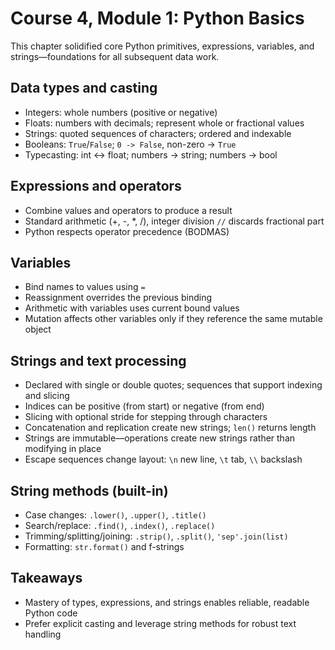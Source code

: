 # Course 4, Module 1: Python Basics

This chapter solidified core Python primitives, expressions, variables, and strings—foundations for all subsequent data work.

## Data types and casting
- Integers: whole numbers (positive or negative)
- Floats: numbers with decimals; represent whole or fractional values
- Strings: quoted sequences of characters; ordered and indexable
- Booleans: `True`/`False`; `0 -> False`, non-zero -> `True`
- Typecasting: int <-> float; numbers -> string; numbers -> bool

## Expressions and operators
- Combine values and operators to produce a result
- Standard arithmetic (+, -, *, /), integer division `//` discards fractional part
- Python respects operator precedence (BODMAS)

## Variables
- Bind names to values using `=`
- Reassignment overrides the previous binding
- Arithmetic with variables uses current bound values
- Mutation affects other variables only if they reference the same mutable object

## Strings and text processing
- Declared with single or double quotes; sequences that support indexing and slicing
- Indices can be positive (from start) or negative (from end)
- Slicing with optional stride for stepping through characters
- Concatenation and replication create new strings; `len()` returns length
- Strings are immutable—operations create new strings rather than modifying in place
- Escape sequences change layout: `\n` new line, `\t` tab, `\\` backslash

## String methods (built-in)
- Case changes: `.lower()`, `.upper()`, `.title()`
- Search/replace: `.find()`, `.index()`, `.replace()`
- Trimming/splitting/joining: `.strip()`, `.split()`, `'sep'.join(list)`
- Formatting: `str.format()` and f-strings

## Takeaways
- Mastery of types, expressions, and strings enables reliable, readable Python code
- Prefer explicit casting and leverage string methods for robust text handling
